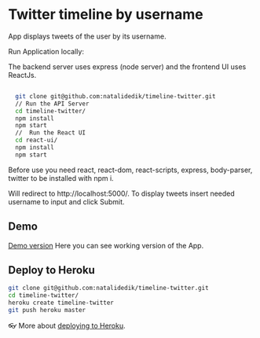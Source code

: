 # Twitter timeline by username

App displays tweets of the user by its username.

Run Application locally:

The backend server uses express (node server) and the frontend UI uses ReactJs.

```bash

  git clone git@github.com:natalidedik/timeline-twitter.git
  // Run the API Server
  cd timeline-twitter/
  npm install
  npm start
  //  Run the React UI
  cd react-ui/
  npm install
  npm start

  ```
Before use you need react, react-dom, react-scripts, express, body-parser, twitter to be installed with npm i.

Will redirect to http://localhost:5000/.
To display tweets insert needed username to input and click Submit.

## Demo

[Demo version](https://timeline-twitter.herokuapp.com/) Here you can see working version of the App.

## Deploy to Heroku

```bash
git clone git@github.com:natalidedik/timeline-twitter.git
cd timeline-twitter/
heroku create timeline-twitter
git push heroku master
```
👓 More about [deploying to Heroku](https://devcenter.heroku.com/categories/deployment).
